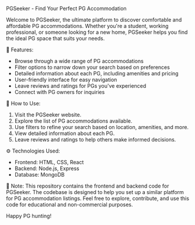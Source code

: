PGSeeker - Find Your Perfect PG Accommodation

Welcome to PGSeeker, the ultimate platform to discover comfortable and affordable PG accommodations. Whether you're a student, working professional, or someone looking for a new home, PGSeeker helps you find the ideal PG space that suits your needs.

🏡 Features:
- Browse through a wide range of PG accommodations
- Filter options to narrow down your search based on preferences
- Detailed information about each PG, including amenities and pricing
- User-friendly interface for easy navigation
- Leave reviews and ratings for PGs you've experienced
- Connect with PG owners for inquiries

🚀 How to Use:
1. Visit the PGSeeker website.
2. Explore the list of PG accommodations available.
3. Use filters to refine your search based on location, amenities, and more.
4. View detailed information about each PG.
5. Leave reviews and ratings to help others make informed decisions.

⚙️ Technologies Used:
- Frontend: HTML, CSS, React
- Backend: Node.js, Express
- Database: MongoDB

📌 Note:
This repository contains the frontend and backend code for PGSeeker. The codebase is designed to help you set up a similar platform for PG accommodation listings. Feel free to explore, contribute, and use this code for educational and non-commercial purposes.


Happy PG hunting!
